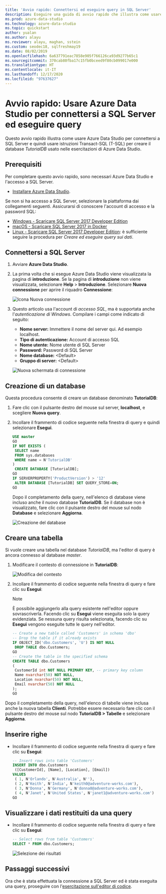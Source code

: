 ```yaml
---
title: 'Avvio rapido: Connettersi ed eseguire query in SQL Server'
description: Eseguire una guida di avvio rapido che illustra come usare Azure Data Studio per connettersi a SQL Server e quindi usare istruzioni Transact-SQL (T-SQL) per creare un database.
ms.prod: azure-data-studio
ms.technology: azure-data-studio
ms.topic: quickstart
author: yualan
ms.author: alayu
ms.reviewer: alayu, maghan, sstein
ms.custom: seodec18, sqlfreshmay19
ms.date: 08/02/2019
ms.openlocfilehash: 6a637791eac7858e905f766126ca93d9277b65c1
ms.sourcegitcommit: 370cab80fba17c15fb0bceed9f80cb099017e000
ms.translationtype: HT
ms.contentlocale: it-IT
ms.lasthandoff: 12/17/2020
ms.locfileid: "97637627"
---
```

# <a name="quickstart-use-azure-data-studio-to-connect-and-query-sql-server"></a>Avvio rapido: Usare Azure Data Studio per connettersi a SQL Server ed eseguire query

Questo avvio rapido illustra come usare Azure Data Studio per connettersi a SQL Server e quindi usare istruzioni Transact-SQL (T-SQL) per creare il database *TutorialDB* usato nelle esercitazioni di Azure Data Studio.

## <a name="prerequisites"></a>Prerequisiti

Per completare questo avvio rapido, sono necessari Azure Data Studio e l'accesso a SQL Server.

- [Installare Azure Data Studio](./download-azure-data-studio.md).

Se non si ha accesso a SQL Server, selezionare la piattaforma dai collegamenti seguenti. Assicurarsi di conoscere l'account di accesso e la password SQL:

- [Windows - Scaricare SQL Server 2017 Developer Edition](https://www.microsoft.com/sql-server/sql-server-downloads)
- [macOS - Scaricare SQL Server 2017 in Docker](../linux/quickstart-install-connect-docker.md)
- [Linux - Scaricare SQL Server 2017 Developer Edition](../linux/sql-server-linux-overview.md#install): è sufficiente seguire la procedura per *Creare ed eseguire query sui dati*.

## <a name="connect-to-a-sql-server"></a>Connettersi a SQL Server

1. Avviare **Azure Data Studio**.

2. La prima volta che si esegue Azure Data Studio viene visualizzata la pagina di **introduzione**. Se la pagina di **introduzione** non viene visualizzata, selezionare **Help** > **Introduzione**. Selezionare **Nuova connessione** per aprire il riquadro **Connessione**:

   ![Icona Nuova connessione](media/quickstart-sql-server/new-connection-icon.png)

3. Questo articolo usa l'account di *accesso SQL*, ma è supportata anche l'*autenticazione di Windows*. Compilare i campi come indicato di seguito:

   - **Nome server:** Immettere il nome del server qui. Ad esempio localhost.
   - **Tipo di autenticazione:** Account di accesso SQL
   - **Nome utente:** Nome utente di SQL Server
   - **Password:** Password di SQL Server
   - **Nome database:** \<Default\>
   - **Gruppo di server:** \<Default\>

   ![Nuova schermata di connessione](media/quickstart-sql-server/new-connection-screen.png)

## <a name="create-a-database"></a>Creazione di un database

Questa procedura consente di creare un database denominato **TutorialDB**:

1. Fare clic con il pulsante destro del mouse sul server, **localhost**, e scegliere **Nuova query**.

2. Incollare il frammento di codice seguente nella finestra di query e quindi selezionare **Esegui**.

    ```sql
    USE master
    GO
    IF NOT EXISTS (
     SELECT name
     FROM sys.databases
     WHERE name = N'TutorialDB'
    )
     CREATE DATABASE [TutorialDB];
    GO
    IF SERVERPROPERTY('ProductVersion') > '12'
     ALTER DATABASE [TutorialDB] SET QUERY_STORE=ON;
    GO
    ```

   Dopo il completamento della query, nell'elenco di database viene incluso anche il nuovo database **TutorialDB**. Se il database non è visualizzato, fare clic con il pulsante destro del mouse sul nodo **Database** e selezionare **Aggiorna**.

   ![Creazione del database](media/quickstart-sql-server/create-database.png)

## <a name="create-a-table"></a>Creare una tabella

Si vuole creare una tabella nel database *TutorialDB*, ma l'editor di query è ancora connesso al database *master*.

1. Modificare il contesto di connessione in **TutorialDB**:

   ![Modifica del contesto](media/quickstart-sql-server/change-context.png)

2. Incollare il frammento di codice seguente nella finestra di query e fare clic su **Esegui**:

   > [!NOTE]
   > È possibile aggiungerlo alla query esistente nell'editor oppure sovrascriverla. Facendo clic su **Esegui** viene eseguita solo la query evidenziata. Se nessuna query risulta selezionata, facendo clic su **Esegui** vengono eseguite tutte le query nell'editor.

    ```sql
    -- Create a new table called 'Customers' in schema 'dbo'
    -- Drop the table if it already exists
    IF OBJECT_ID('dbo.Customers', 'U') IS NOT NULL
     DROP TABLE dbo.Customers;
    GO
    -- Create the table in the specified schema
    CREATE TABLE dbo.Customers
    (
     CustomerId int NOT NULL PRIMARY KEY, -- primary key column
     Name nvarchar(50) NOT NULL,
     Location nvarchar(50) NOT NULL,
     Email nvarchar(50) NOT NULL
    );
    GO
    ```

Dopo il completamento della query, nell'elenco di tabelle viene inclusa anche la nuova tabella **Clienti**. Potrebbe essere necessario fare clic con il pulsante destro del mouse sul nodo **TutorialDB > Tabelle** e selezionare **Aggiorna**.

## <a name="insert-rows"></a>Inserire righe

- Incollare il frammento di codice seguente nella finestra di query e fare clic su **Esegui**:

    ```sql
    -- Insert rows into table 'Customers'
    INSERT INTO dbo.Customers
     ([CustomerId], [Name], [Location], [Email])
    VALUES
     ( 1, N'Orlando', N'Australia', N''),
     ( 2, N'Keith', N'India', N'keith0@adventure-works.com'),
     ( 3, N'Donna', N'Germany', N'donna0@adventure-works.com'),
     ( 4, N'Janet', N'United States', N'janet1@adventure-works.com')
    GO
    ```

## <a name="view-the-data-returned-by-a-query"></a>Visualizzare i dati restituiti da una query

 - Incollare il frammento di codice seguente nella finestra di query e fare clic su **Esegui**:

   ```sql
   -- Select rows from table 'Customers'
   SELECT * FROM dbo.Customers;
   ```

   ![Selezione dei risultati](media/quickstart-sql-server/select-results.png)

## <a name="next-steps"></a>Passaggi successivi

Ora che è stata effettuata la connessione a SQL Server ed è stata eseguita una query, proseguire con l'[esercitazione sull'editor di codice](tutorial-sql-editor.md).
